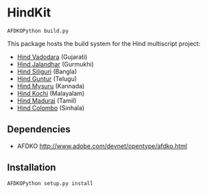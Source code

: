 # HindKit

`AFDKOPython build.py`

This package hosts the build system for the Hind multiscript project:

- [Hind Vadodara](https://github.com/itfoundry/hind-vadodara) (Gujarati)
- [Hind Jalandhar](https://github.com/itfoundry/hind-jalandhar) (Gurmukhi)
- [Hind Siliguri](https://github.com/itfoundry/hind-siliguri) (Bangla)
- [Hind Guntur](https://github.com/itfoundry/hind-guntur) (Telugu)
- [Hind Mysuru](https://github.com/itfoundry/hind-mysuru) (Kannada)
- [Hind Kochi](https://github.com/itfoundry/hind-kochi) (Malayalam)
- [Hind Madurai](https://github.com/itfoundry/hind-madurai) (Tamil)
- [Hind Colombo](https://github.com/itfoundry/hind-colombo) (Sinhala)

## Dependencies

- AFDKO http://www.adobe.com/devnet/opentype/afdko.html

## Installation

`AFDKOPython setup.py install`
